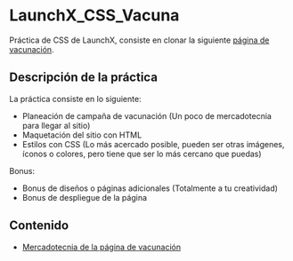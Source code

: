 # LaunchX_CSS_Vacuna
 Práctica de CSS de LaunchX, consiste en clonar la siguiente [página de vacunación](https://github.com/LaunchX-InnovaccionVirtual/FrontEnd-Mision/blob/main/03%20-%20CSS/practica/landingVacunaci%C3%B3n.png).
 
## Descripción de la práctica
La práctica consiste en lo siguiente:

- Planeación de campaña de vacunación (Un poco de mercadotecnia para llegar al sitio)
- Maquetación del sitio con HTML
- Estilos con CSS (Lo más acercado posible, pueden ser otras imágenes, íconos o colores, pero tiene que ser lo más cercano que puedas)

Bonus:

- Bonus de diseños o páginas adicionales (Totalmente a tu creatividad)
- Bonus de despliegue de la página

## Contenido
- [Mercadotecnia de la página de vacunación](https://github.com/semilun4/LaunchX_CSS_Vacuna/blob/main/Campaa_de_vacunacin.pdf)
